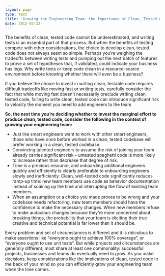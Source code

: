```yaml
---
layout: page
type: text
title: 'Growing the Engineering Team: the Importance of Clean, Tested Code'
date: 2012-03-22
---
```


The benefits of clean, tested code cannot be underestimated, and writing tests is an essential part of that process.  But when the benefits of testing compete with other considerations, the choice to develop clean, tested code does not always seem so simple.  Perhaps you’re weighing the tradeoffs between writing tests and pumping out the next batch of features to prove a set of hypotheses that, if validated, could indicate your business has legs.  Why write tests or keep code clean in a resource-scarce environment before knowing whether there will even be a business?

If you believe the choice to invest in writing clean, testable code requires difficult tradeoffs like moving fast or writing tests, carefully consider the fact that while moving fast doesn’t necessarily preclude writing clean, tested code, failing to write clean, tested code can introduce significant risk to velocity the moment you need to add engineers to the team.

**So, the next time you’re deciding whether to invest the marginal effort to produce clean, tested code, consider the following in the context of growing your engineering team:**

* Just like smart engineers want to work with other smart engineers, those who have once before worked in a clean, tested codebase will prefer working in a clean, tested codebase.
* Convincing talented engineers to assume the risk of joining your team already carries significant risk – untested spaghetti code is more likely to increase rather than decrease that degree of risk.
* Time is a precious resource, and onboarding additional engineers quickly and efficiently is clearly preferable to onboarding engineers slowly and inefficiently.  Clean, well-tested code significantly reduces ramp-up time: new team members use code as behavior documentation instead of soaking up the time and interrupting the flow of existing team members.
* When an assumption or a choice you made proves to be wrong and your codebase needs refactoring, new team members should have the confidence to make the necessary changes.  When new members refuse to make audacious changes because they’re more concerned about breaking things, the probability that your team is eliciting their true creative and technical potential is far lower than it should be.

Every problem and set of circumstances is different and it is ridiculous to make assertions like “everyone ought to achieve 100% coverage”, or “everyone ought to use unit tests”.  But while projects and circumstances are generally different, most share at least one commonality: successful projects, businesses and teams do eventually need to grow.  As you make decisions, keep considerations like the implications of clean, tested code in the back of your mind so you can efficiently grow your engineering team when the time comes.
